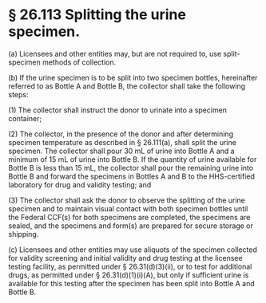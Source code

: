 # § 26.113   Splitting the urine specimen.

(a) Licensees and other entities may, but are not required to, use split-specimen methods of collection.


(b) If the urine specimen is to be split into two specimen bottles, hereinafter referred to as Bottle A and Bottle B, the collector shall take the following steps:


(1) The collector shall instruct the donor to urinate into a specimen container;


(2) The collector, in the presence of the donor and after determining specimen temperature as described in § 26.111(a), shall split the urine specimen. The collector shall pour 30 mL of urine into Bottle A and a minimum of 15 mL of urine into Bottle B. If the quantity of urine available for Bottle B is less than 15 mL, the collector shall pour the remaining urine into Bottle B and forward the specimens in Bottles A and B to the HHS-certified laboratory for drug and validity testing; and


(3) The collector shall ask the donor to observe the splitting of the urine specimen and to maintain visual contact with both specimen bottles until the Federal CCF(s) for both specimens are completed, the specimens are sealed, and the specimens and form(s) are prepared for secure storage or shipping.


(c) Licensees and other entities may use aliquots of the specimen collected for validity screening and initial validity and drug testing at the licensee testing facility, as permitted under § 26.31(d)(3)(ii), or to test for additional drugs, as permitted under § 26.31(d)(1)(i)(A), but only if sufficient urine is available for this testing after the specimen has been split into Bottle A and Bottle B.




